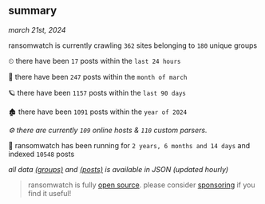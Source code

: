 
## summary
_march 21st, 2024_

ransomwatch is currently crawling `362` sites belonging to `180` unique groups

⏲ there have been `17` posts within the `last 24 hours`

🦈 there have been `247` posts within the `month of march`

🪐 there have been `1157` posts within the `last 90 days`

🏚 there have been `1091` posts within the `year of 2024`

_⚙️ there are currently `109` online hosts & `110` custom parsers._

🦕 ransomwatch has been running for `2 years, 6 months and 14 days` and indexed `10548` posts

_all data  [(groups)](http://ransomwhat.telemetry.ltd/groups) and [(posts)](http://ransomwhat.telemetry.ltd/posts) is available in JSON (updated hourly)_

> ransomwatch is fully [open source](https://github.com/joshhighet/ransomwatch#ransomwatch--). please consider [sponsoring](https://github.com/sponsors/joshhighet) if you find it useful!
